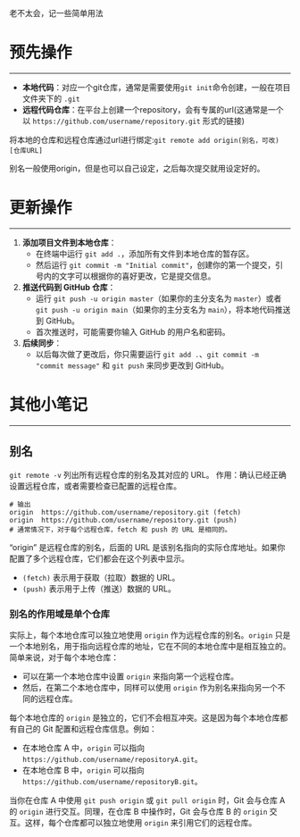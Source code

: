 老不太会，记一些简单用法

# 预先操作
----
- **本地代码**：对应一个git仓库，通常是需要使用`git init`命令创建，一般在项目文件夹下的 `.git` 
- **远程代码仓库**：在平台上创建一个repository，会有专属的url(这通常是一个以 `https://github.com/username/repository.git` 形式的链接)

将本地的仓库和远程仓库通过url进行绑定:`git remote add origin(别名，可改) [仓库URL]`

别名一般使用origin，但是也可以自己设定，之后每次提交就用设定好的。
# 更新操作
----
1. **添加项目文件到本地仓库**：
    - 在终端中运行 `git add .`，添加所有文件到本地仓库的暂存区。
    - 然后运行 `git commit -m "Initial commit"`，创建你的第一个提交，引号内的文字可以根据你的喜好更改，它是提交信息。
2. **推送代码到 GitHub 仓库**：
    - 运行 `git push -u origin master`（如果你的主分支名为 `master`）或者 `git push -u origin main`（如果你的主分支名为 `main`），将本地代码推送到 GitHub。
    - 首次推送时，可能需要你输入 GitHub 的用户名和密码。
3. **后续同步**：
    - 以后每次做了更改后，你只需要运行 `git add .`、`git commit -m "commit message"` 和 `git push` 来同步更改到 GitHub。

# 其他小笔记
---
## 别名
`git remote -v` 列出所有远程仓库的别名及其对应的 URL。
作用：确认已经正确设置远程仓库，或者需要检查已配置的远程仓库。
```shell
# 输出
origin  https://github.com/username/repository.git (fetch) 
origin  https://github.com/username/repository.git (push)
# 通常情况下，对于每个远程仓库，fetch 和 push 的 URL 是相同的。
```
“origin” 是远程仓库的别名，后面的 URL 是该别名指向的实际仓库地址。如果你配置了多个远程仓库，它们都会在这个列表中显示。
- `(fetch)` 表示用于获取（拉取）数据的 URL。
- `(push)` 表示用于上传（推送）数据的 URL。
### 别名的作用域是单个仓库
实际上，每个本地仓库可以独立地使用 `origin` 作为远程仓库的别名。`origin` 只是一个本地别名，用于指向远程仓库的地址，它在不同的本地仓库中是相互独立的。
简单来说，对于每个本地仓库：
- 可以在第一个本地仓库中设置 `origin` 来指向第一个远程仓库。
- 然后，在第二个本地仓库中，同样可以使用 `origin` 作为别名来指向另一个不同的远程仓库。

每个本地仓库的 `origin` 是独立的，它们不会相互冲突。这是因为每个本地仓库都有自己的 Git 配置和远程仓库信息。例如：
- 在本地仓库 A 中，`origin` 可以指向 `https://github.com/username/repositoryA.git`。
- 在本地仓库 B 中，`origin` 可以指向 `https://github.com/username/repositoryB.git`。

当你在仓库 A 中使用 `git push origin` 或 `git pull origin` 时，Git 会与仓库 A 的 `origin` 进行交互。同理，在仓库 B 中操作时，Git 会与仓库 B 的 `origin` 交互。这样，每个仓库都可以独立地使用 `origin` 来引用它们的远程仓库。


